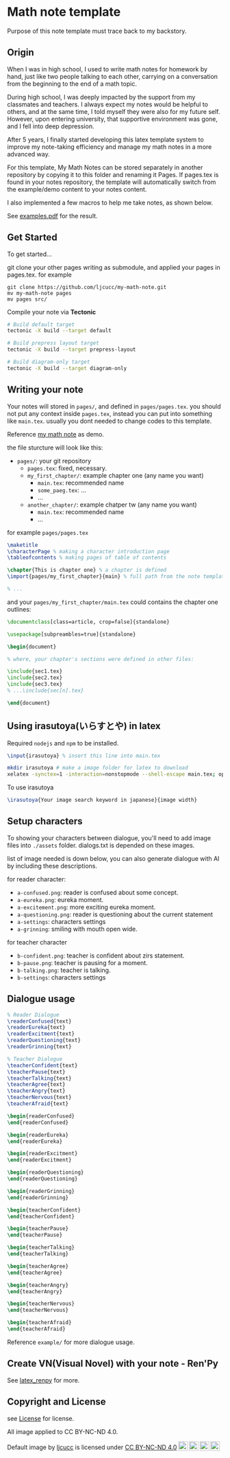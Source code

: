 # Math note template

Purpose of this note template must trace back to my backstory.

## Origin

When I was in high school, I used to write math notes for homework by hand, just like two people talking to each other, carrying on a conversation from the beginning to the end of a math topic.

During high school, I was deeply impacted by the support from my classmates and teachers. I always expect my notes would be helpful to others, and at the same time, I told myself they were also for my future self. However, upon entering university, that supportive environment was gone, and I fell into deep depression.

After 5 years, I finally started developing this latex template system to improve my note-taking efficiency and manage my math notes in a more advanced way.

For this template, My Math Notes can be stored separately in another repository by copying it to this folder and renaming it Pages. If pages.tex is found in your notes repository, the template will automatically switch from the example/demo content to your notes content.

I also implemented a few macros to help me take notes, as shown below.

See [examples.pdf](https://github.com/ljcucc/math_note_template/releases/download/demonstration/examples.pdf) for the result.

## Get Started

[comment]: comment

To get started...

git clone your other pages writing as submodule, and applied your pages in pages.tex. for example

```
git clone https://github.com/ljcucc/my-math-note.git
mv my-math-note pages
mv pages src/
```

Compile your note via **Tectonic**

```sh
# Build default target
tectonic -X build --target default

# Build prepress layout target
tectonic -X build --target prepress-layout

# Build diagram-only target
tectonic -X build --target diagram-only
```

## Writing your note

Your notes will stored in `pages/`, and defined in `pages/pages.tex`. you should not put any context inside `pages.tex`, instead you can put into something like `main.tex`. usually you dont needed to change codes to this template.

Reference [my math note](https://github.com/ljcucc/my-math-note) as demo.

the file sturcture will look like this:

* `pages/`: your git repository
  * `pages.tex`: fixed, necessary.
  * `my_first_chapter/`: example chapter one (any name you want)
    * `main.tex`: recommended name
    * `some_paeg.tex`: ...
    * ...
  * `another_chapter/`: example chatper tw (any name you want)
    * `main.tex`: recommended name
    * ...

for example `pages/pages.tex`

```latex
\maketitle
\characterPage % making a character introduction page
\tableofcontents % making pages of table of contents

\chapter{This is chapter one} % a chapter is defined
\import{pages/my_first_chapter}{main} % full path from the note template

% ...
```

and your `pages/my_first_chapter/main.tex` could contains the chapter one outlines:

```latex
\documentclass[class=article, crop=false]{standalone}

\usepackage[subpreambles=true]{standalone}

\begin{document}

% where, your chapter's sections were defined in other files:

\include{sec1.tex}
\include{sec2.tex}
\include{sec3.tex}
% ...\include{sec[n].tex}

\end{document}
```

## Using irasutoya(いらすとや) in latex

Required `nodejs` and `npm` to be installed.

```latex
\input{irasutoya} % insert this line into main.tex
```

```sh
mkdir irasutoya # make a image folder for latex to download
xelatex -synctex=1 -interaction=nonstopmode --shell-escape main.tex; open ./main.pdf
```

To use irasutoya

```latex
\irasutoya{Your image search keyword in japanese}{image width}
```

## Setup characters

To showing your characters between dialogue, you'll need to add image files into `./assets` folder. dialogs.txt is depended on these images.

list of image needed is down below, you can also generate dialogue with AI by including these descriptions.

for reader character:

* `a-confused.png`: reader is confused about some concept.
* `a-eureka.png`: eureka moment.
* `a-excitement.png`: more exciting eureka moment.
* `a-questioning.png`: reader is questioning about the current statement
* `a-settings`: characters settings
* `a-grinning`: smiling with mouth open wide.

for teacher character

* `b-confident.png`: teacher is confident about zirs statement.
* `b-pause.png`: teacher is pausing for a moment.
* `b-talking.png`: teacher is talking.
* `b-settings`: characters settings

## Dialogue usage

```latex
% Reader Dialogue
\readerConfused{text}
\readerEureka{text}
\readerExcitment{text}
\readerQuestioning{text}
\readerGrinning{text}

% Teacher Dialogue
\teacherConfident{text}
\teacherPause{text}
\teacherTalking{text}
\teacherAgree{text}
\teacherAngry{text}
\teacherNervous{text}
\teacherAfraid{text}

\begin{readerConfused}
\end{readerConfused}

\begin{readerEureka}
\end{readerEureka}

\begin{readerExcitment}
\end{readerExcitment}

\begin{readerQuestioning}
\end{readerQuestioning}

\begin{readerGrinning}
\end{readerGrinning}

\begin{teacherConfident}
\end{teacherConfident}

\begin{teacherPause}
\end{teacherPause}

\begin{teacherTalking}
\end{teacherTalking}

\begin{teacherAgree}
\end{teacherAgree}

\begin{teacherAngry}
\end{teacherAngry}

\begin{teacherNervous}
\end{teacherNervous}

\begin{teacherAfraid}
\end{teacherAfraid}
```

Reference `example/` for more dialogue usage.

## Create VN(Visual Novel) with your note - Ren'Py

See [latex_renpy](https://github.com/ljcucc/latex_renpy) for more.

## Copyright and License

see [License](LICENSE) for license.

All image applied to CC BY-NC-ND 4.0.

<p xmlns:cc="http://creativecommons.org/ns#" xmlns:dct="http://purl.org/dc/terms/"><span property="dct:title">Default image</span> by <a rel="cc:attributionURL dct:creator" property="cc:attributionName" href="https://github.com/ljcucc">ljcucc</a> is licensed under <a href="https://creativecommons.org/licenses/by-nc-nd/4.0/?ref=chooser-v1" target="_blank" rel="license noopener noreferrer" style="display:inline-block;">CC BY-NC-ND 4.0<img style="height:22px!important;margin-left:3px;vertical-align:text-bottom;" src="https://mirrors.creativecommons.org/presskit/icons/cc.svg?ref=chooser-v1" alt=""><img style="height:22px!important;margin-left:3px;vertical-align:text-bottom;" src="https://mirrors.creativecommons.org/presskit/icons/by.svg?ref=chooser-v1" alt=""><img style="height:22px!important;margin-left:3px;vertical-align:text-bottom;" src="https://mirrors.creativecommons.org/presskit/icons/nc.svg?ref=chooser-v1" alt=""><img style="height:22px!important;margin-left:3px;vertical-align:text-bottom;" src="https://mirrors.creativecommons.org/presskit/icons/nd.svg?ref=chooser-v1" alt=""></a></p>
